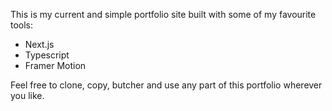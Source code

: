 This is my current and simple portfolio site built with some of my favourite tools:

- Next.js
- Typescript
- Framer Motion 

Feel free to clone, copy, butcher and use any part of this portfolio wherever you like. 